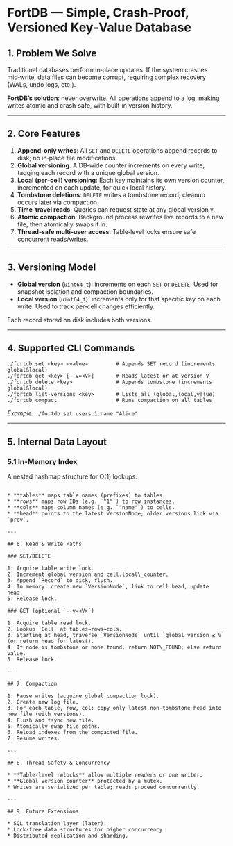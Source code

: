 # FortDB — Simple, Crash‑Proof, Versioned Key‑Value Database

## 1. Problem We Solve

Traditional databases perform in‑place updates. If the system crashes mid‑write, data files can become corrupt, requiring complex recovery (WALs, undo logs, etc.).

**FortDB’s solution**: never overwrite. All operations append to a log, making writes atomic and crash‑safe, with built‑in version history.

---

## 2. Core Features

1. **Append‑only writes**: All `SET` and `DELETE` operations append records to disk; no in‑place file modifications.
2. **Global versioning**: A DB‑wide counter increments on every write, tagging each record with a unique global version.
3. **Local (per‑cell) versioning**: Each key maintains its own version counter, incremented on each update, for quick local history.
4. **Tombstone deletions**: `DELETE` writes a tombstone record; cleanup occurs later via compaction.
5. **Time‑travel reads**: Queries can request state at any global version `V`.
6. **Atomic compaction**: Background process rewrites live records to a new file, then atomically swaps it in.
7. **Thread‑safe multi‑user access**: Table‑level locks ensure safe concurrent reads/writes.

---

## 3. Versioning Model

* **Global version** (`uint64_t`): increments on each `SET` or `DELETE`. Used for snapshot isolation and compaction boundaries.
* **Local version** (`uint64_t`): increments only for that specific key on each write. Used to track per‑cell changes efficiently.

Each record stored on disk includes both versions.

---

## 4. Supported CLI Commands

```
./fortdb set <key> <value>         # Appends SET record (increments global&local)
./fortdb get <key> [--v=<V>]       # Reads latest or at version V
./fortdb delete <key>              # Appends tombstone (increments global&local)
./fortdb list-versions <key>       # Lists all (global,local,value)
./fortdb compact                   # Runs compaction on all tables
```

*Example:* `./fortdb set users:1:name "Alice"`

---

## 5. Internal Data Layout


### 5.1 In‑Memory Index

A nested hashmap structure for O(1) lookups:

```text

* **tables** maps table names (prefixes) to tables.
* **rows** maps row IDs (e.g. `"1"`) to row instances.
* **cols** maps column names (e.g. `"name"`) to cells.
* **head** points to the latest VersionNode; older versions link via `prev`.

---

## 6. Read & Write Paths

### SET/DELETE

1. Acquire table write lock.
2. Increment global version and cell.local\_counter.
3. Append `Record` to disk, flush.
4. In memory: create new `VersionNode`, link to cell.head, update head.
5. Release lock.

### GET (optional `--v=<V>`)

1. Acquire table read lock.
2. Lookup `Cell` at tables→rows→cols.
3. Starting at head, traverse `VersionNode` until `global_version ≤ V` (or return head for latest).
4. If node is tombstone or none found, return NOT\_FOUND; else return value.
5. Release lock.

---

## 7. Compaction

1. Pause writes (acquire global compaction lock).
2. Create new log file.
3. For each table, row, col: copy only latest non‑tombstone head into new file (with versions).
4. Flush and fsync new file.
5. Atomically swap file paths.
6. Reload indexes from the compacted file.
7. Resume writes.

---

## 8. Thread Safety & Concurrency

* **Table‑level rwlocks** allow multiple readers or one writer.
* **Global version counter** protected by a mutex.
* Writes are serialized per table; reads proceed concurrently.

---

## 9. Future Extensions

* SQL translation layer (later).
* Lock‑free data structures for higher concurrency.
* Distributed replication and sharding.
